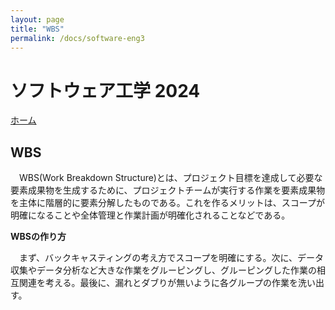 ```yaml
---
layout: page
title: "WBS"
permalink: /docs/software-eng3
---
```


# ソフトウェア工学 2024

[ホーム](/docs/index)

## WBS

　WBS(Work Breakdown Structure)とは、プロジェクト目標を達成して必要な要素成果物を生成するために、プロジェクトチームが実行する作業を要素成果物を主体に階層的に要素分解したものである。これを作るメリットは、スコープが明確になることや全体管理と作業計画が明確化されることなどである。

**WBSの作り方**

　まず、バックキャスティングの考え方でスコープを明確にする。次に、データ収集やデータ分析など大きな作業をグルーピングし、グルーピングした作業の相互関連を考える。最後に、漏れとダブりが無いように各グループの作業を洗い出す。